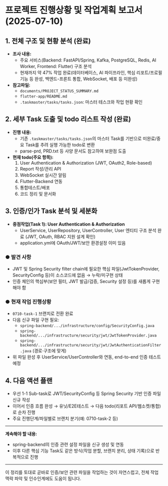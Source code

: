 # 프로젝트 진행상황 및 작업계획 보고서 (2025-07-10)

## 1. 전체 구조 및 현황 분석 (완료)
- **조사 내용:**  
  - 주요 서비스(Backend: FastAPI/Spring, Kafka, PostgreSQL, Redis, AI Worker, Frontend: Flutter) 구조 분석
  - 현재까지 약 47% 작업 완료(데이터베이스, AI 파이프라인, 핵심 리포트/프로필 기능 등 완성, 백엔드-프론트 통합, WebSocket, 배포 등 미완성)
- **참고파일:**  
  - `documents/PROJECT_STATUS_SUMMARY.md`
  - `flutter-app/README.md`
  - `.taskmaster/tasks/tasks.json`: 마스터 테스크와 작업 현황 확인

## 2. 세부 Task 도출 및 todo 리스트 작성 (완료)
- **진행 내용:**  
  - 기존 `.taskmaster/tasks/tasks.json`의 마스터 Task를 기반으로 미완료/중요 Task를 추려 실행 가능한 todo로 변환
  - parse-prd, PRD.txt 등 사양 문서도 참고하여 보완점 도출
- **현재 todo(주요 항목):**  
  1. User Authentication & Authorization (JWT, OAuth2, Role-based)
  2. Report 작성/관리 API
  3. WebSocket 실시간 알림
  4. Flutter-Backend 연동
  5. 통합테스트/배포
  6. 코드 정리 및 문서화

## 3. 인증/인가 Task 분석 및 세분화
- **중점작업(Task 1): User Authentication & Authorization**
  - UserService, UserRepository, UserController, User 엔티티 구조 분석 완료 (JWT, OAuth, RBAC 지원 설계 확인)
  - application.yml에 OAuth/JWT/보안 환경설정 이미 있음

### ● 발견 사항
- JWT 및 Spring Security filter chain에 필요한 핵심 파일(JwtTokenProvider, SecurityConfig 등)이 소스코드에 없음 → 누락/미구현 상태  
- 인증 체인의 핵심부(보안 필터, JWT 발급/검증, Security 설정 등)를 새롭게 구현해야 함

### ● 현재 작업 진행상황
- `0710-task-1` 브랜치로 전환 완료
- 다음 신규 파일 구현 필요:
    - `spring-backend/.../infrastructure/config/SecurityConfig.java`
    - `spring-backend/.../infrastructure/security/jwt/JwtTokenProvider.java`
    - `spring-backend/.../infrastructure/security/jwt/JwtAuthenticationFilter.java` (경로·구조에 맞게)
- 위 파일 완성 후 UserService/UserController와 연동, end-to-end 인증 테스트 예정

## 4. 다음 액션 플랜
- 우선 1-1 Sub-task로 JWT/SecurityConfig 등 Spring Security 기반 인증 파일 신규 작성
- 이어서 인증 흐름 완성 → 유닛/E2E테스트 → 다음 todo(리포트 API/웹소켓/통합)로 순차 진행
- 주요 진행단계/파일별로 브랜치 분기(예: 0710-task-2 등)

---

**계속해야 할 내용:**  
- spring-backend의 인증 관련 설정 파일을 신규 생성 및 연동  
- 이후 다른 핵심 기능 Task도 같은 방식(작업 분할, 브랜치 분리, 상태 기록)으로 반복적으로 진행

---

이 정리를 토대로 곧바로 인증/보안 관련 파일을 작업하는 것이 자연스럽고, 전체 작업 맥락 파악 및 인수인계에도 도움이 됩니다.
